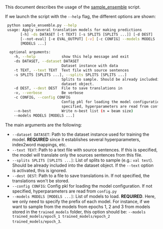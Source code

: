 This document describes the usage of the [sample_ensemble](https://github.com/lvapeab/nmt-keras/blob/master/sample_ensemble.py) script.

If we launch the script with the `--help` flag, the different options are shown:
```bash
 python sample_ensemble.py --help
 usage: Apply several translation models for making predictions
       [-h] -ds DATASET [-t TEXT] [-s SPLITS [SPLITS ...]] [-d DEST]
       [--not-eval] [-e EVAL_OUTPUT] [-v] [-c CONFIG] --models MODELS
       [MODELS ...]

  optional arguments:
    -h, --help            show this help message and exit
    -ds DATASET, --dataset DATASET
                          Dataset instance with data
    -t TEXT, --text TEXT  Text file with source sentences
    -s SPLITS [SPLITS ...], --splits SPLITS [SPLITS ...]
                          Splits to sample. Should be already includedinto the
                          dataset object.
    -d DEST, --dest DEST  File to save translations in
    -v, --verbose         Be verbose
    -c CONFIG, --config CONFIG
                          Config pkl for loading the model configuration. If not
                          specified, hyperparameters are read from config.py
    --n-best              Write n-best list (n = beam size)                       
    --models MODELS [MODELS ...]
```

The main arguments are the following: 
* ``--dataset DATASET``: Path to the dataset instance used for training the model. **REQUIRED** since it establishes several hyperparameters, index2word mappings, etc.
* ``--text TEXT``: Path to a text file with source sentences. If this is specified, the model will translate only the sources sentences from this file.
* ``--splits SPLITS [SPLITS ...]``: List of splits to sample (e.g.: ``val test``). Should be already included into the dataset object. If the ``--text`` option is activated, this is ignored.
* ``--dest DEST``: Path to a file to save translations in. If not specified, the translations won't be stored.
* ``--config CONFIG``: Config pkl for loading the model configuration. If not specified, hyperparameters are read from ``config.py``
* ``--models MODELS [MODELS ...]``: List of models to load. **REQUIRED**. Here, we only need to specify the prefix of each model. For instance, if we want to sample from the models from epochs 1, 2 and 3 from models stored in the ``trained_models`` folder, this option should be: ``--models trained_models/epoch_1 trained_models/epoch_2 trained_models/epoch_3``.
